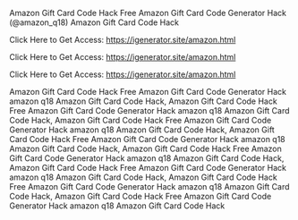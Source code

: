 Amazon Gift Card Code Hack Free Amazon Gift Card Code Generator Hack (@amazon_q18) Amazon Gift Card Code Hack

Click Here to Get Access: https://igenerator.site/amazon.html

Click Here to Get Access: https://igenerator.site/amazon.html

Click Here to Get Access: https://igenerator.site/amazon.html

Amazon Gift Card Code Hack Free Amazon Gift Card Code Generator Hack amazon q18 Amazon Gift Card Code Hack, Amazon Gift Card Code Hack Free Amazon Gift Card Code Generator Hack amazon q18 Amazon Gift Card Code Hack, Amazon Gift Card Code Hack Free Amazon Gift Card Code Generator Hack amazon q18 Amazon Gift Card Code Hack, Amazon Gift Card Code Hack Free Amazon Gift Card Code Generator Hack amazon q18 Amazon Gift Card Code Hack, Amazon Gift Card Code Hack Free Amazon Gift Card Code Generator Hack amazon q18 Amazon Gift Card Code Hack, Amazon Gift Card Code Hack Free Amazon Gift Card Code Generator Hack amazon q18 Amazon Gift Card Code Hack, Amazon Gift Card Code Hack Free Amazon Gift Card Code Generator Hack amazon q18 Amazon Gift Card Code Hack, Amazon Gift Card Code Hack Free Amazon Gift Card Code Generator Hack amazon q18 Amazon Gift Card Code Hack
